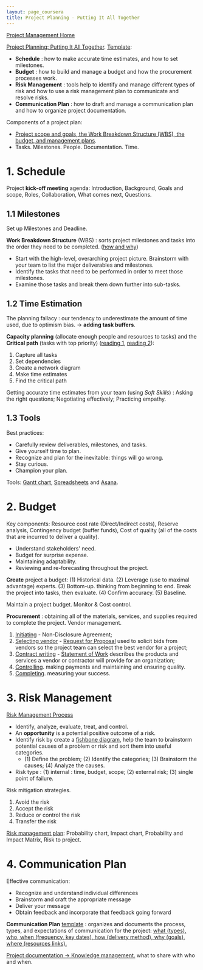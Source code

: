```yaml
---
layout: page_coursera
title: Project Planning - Putting It All Together
---
```


[Project Management Home](../00index)

[Project Planning: Putting It All Together](https://www.coursera.org/learn/project-planning-google/home/module/1). [Template](https://docs.google.com/spreadsheets/d/11jQc1cGQQnJoWpFg-dn8M26M593C8tnY1DfqONNA8F0/template/preview):
* **Schedule** : how to make accurate time estimates, and how to set milestones.
* **Budget** : how to build and manage a budget and how the procurement processes work.
* **Risk Management** : tools help to identify and manage different types of risk and how to use a risk management plan to communicate and resolve risks.
* **Communication Plan** : how to draft and manage a communication plan and how to organize project documentation.

Components of a project plan:
* <u>Project scope and goals, the Work Breakdown Structure (WBS), the budget, and management plans</u>.
* Tasks. Milestones. People. Documentation. Time.

# 1. Schedule

Project **kick-off meeting** agenda: Introduction, Background, Goals and scope, Roles, Collaboration, What comes next, Questions.

## 1.1 Milestones
Set up Milestones and Deadline.

**Work Breakdown Structure** (WBS) : sorts project milestones and tasks into the order they need to be completed. ([how and why](https://www.lucidchart.com/blog/how-to-create-a-work-breakdown-structure-and-why-you-should))
* Start with the high-level, overarching project picture. Brainstorm with your team to list the major deliverables and milestones.
* Identify the tasks that need to be performed in order to meet those milestones.
* Examine those tasks and break them down further into sub-tasks.

## 1.2 Time Estimation

The planning fallacy : our tendency to underestimate the amount of time used, due to optimism bias. -> **adding task buffers**.

**Capacity planning** (allocate enough people and resources to tasks) and the **Critical path** (tasks with top priority) ([reading 1](https://www.workamajig.com/blog/critical-path-method), [reading 2](https://www.wrike.com/blog/critical-path-is-easy-as-123/)):
1. Capture all tasks
2. Set dependencies
3. Create a network diagram
4. Make time estimates
5. Find the critical path

Getting accurate time estimates from your team (using *Soft Skills*) : Asking the right questions; Negotiating effectively; Practicing empathy.

## 1.3 Tools

Best practices:
* Carefully review deliverables, milestones, and tasks.
* Give yourself time to plan.
* Recognize and plan for the inevitable: things will go wrong.
* Stay curious.
* Champion your plan.

Tools: [Gantt chart](https://www.atlassian.com/agile/project-management/gantt-chart), [Spreadsheets](https://www.smartsheet.com/free-google-docs-templates-google-timeline-templates) and [Asana](https://academy.asana.com/).

# 2. Budget

Key components: Resource cost rate (Direct/Indirect costs), Reserve analysis, Contingency budget (buffer funds), Cost of quality (all of the costs that are incurred to deliver a quality).
* Understand stakeholders' need.
* Budget for surprise expense.
* Maintaining adaptability.
* Reviewing and re-forecasting throughout the project.

**Create** project a budget:
(1) Historical data.
(2) Leverage (use to maximal advantage) experts.
(3) Bottom-up. thinking from beginning to end. Break the project into tasks, then evaluate.
(4) Confirm accuracy.
(5) Baseline.

Maintain a project budget. Monitor & Cost control.

**Procurement** : obtaining all of the materials, services, and supplies required to complete the project. Vendor management.
1. <u>Initiating</u> - Non-Disclosure Agreement;
2. <u>Selecting vendor</u> - [Request for Proposal](https://www.indeed.com/career-advice/career-development/rfp-template) used to solicit bids from vendors so the project team can select the best vendor for a project;
3. <u>Contract writing</u> - [Statement of Work](https://docs.google.com/document/d/1TA55da0QI6aJousn5sLzOzN0X-Tcx5iwUaWmnOoUj50/template/preview) describes the products and services a vendor or contractor will provide for an organization;
4. <u>Controlling</u>. making payments and maintaining and ensuring quality.
5. <u>Completing</u>. measuring your success.

# 3. Risk Management

[Risk Management Process](https://www.projectmanager.com/blog/risk-management-process-steps)
* Identify, analyze, evaluate, treat, and control.
* An **opportunity** is a potential positive outcome of a risk.
* Identify risk by create a [fishbone diagram](https://asq.org/quality-resources/fishbone), help the team to brainstorm potential causes of a problem or risk and sort them into useful categories.
  * (1) Define the problem; (2) Identify the categories; (3) Brainstorm the causes; (4) Analyze the causes.
* Risk type : (1) internal : time, budget, scope; (2) external risk; (3) single point of failure.

Risk mitigation strategies.
1. Avoid the risk
2. Accept the risk
3. Reduce or control the risk
4. Transfer the risk

[Risk management plan](https://docs.google.com/document/d/1OB1mF3uYelmSmHjC4z4rMAPs562AWlomTdOIkUoHeo8/template/preview): Probability chart, Impact chart,  Probability and Impact Matrix, Risk to project.

# 4. Communication Plan

Effective communication:
* Recognize and understand individual differences
* Brainstorm and craft the appropriate message
* Deliver your message
* Obtain feedback and incorporate that feedback going forward

**Communication Plan** [template](https://docs.google.com/spreadsheets/d/1xVA_N9868hb4rL0s1w3zNABY5wbjl-ig05eqFFwwa80/template/preview) : organizes and documents the process, types, and expectations of communication for the project: <u>what (types), who, when (frequency, key dates), how (delivery method), why (goals), where (resources links).</u>

<u>Project documentation -> Knowledge management.</u>
what to share with who and when.

